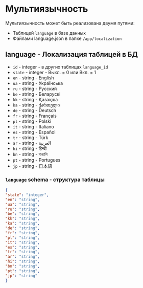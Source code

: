 # Мультиязычность
Мультиязычность может быть реализована двумя путями:
- Таблицей `language` в базе данных
- Файлами language.json в папке `/app/localization`

## language - Локализация таблицей в БД
- `id` - integer - в других таблицах `language_id`
- `state` - integer - Выкл. = 0 или Вкл. = 1
- `en` - string - English
- `ua` - string - Українська
- `ru` - string - Русский
- `be` - string - Беларускі
- `kk` - string - Қазақша
- `ka` - string - ქართული
- `de` - string - Deutsch
- `fr` - string - Français
- `pl` - string - Polski
- `it` - string - Italiano
- `es` - string - Español
- `tr` - string - Türk
- `ar` - string - العربية
- `hi` - string - हिन्दी
- `bn` - string - বাঙালি
- `pt` - string - Portugues
- `jp` - string - 日本語
 
### `language` schema - структура таблицы
```json
{
"state": "integer",
"en": "string",
"ua": "string",
"ru": "string",
"be": "string",
"kk": "string",
"ka": "string",
"de": "string",
"fr": "string",
"pl": "string",
"it": "string",
"es": "string",
"tr": "string",
"ar": "string",
"hi": "string",
"bn": "string",
"pt": "string",
"jp": "string"
}
```
 

